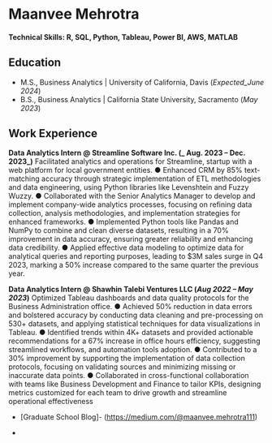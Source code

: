 # Maanvee Mehrotra 

#### Technical Skills: R, SQL, Python, Tableau, Power BI, AWS, MATLAB

## Education
- M.S., Business Analytics | University of California, Davis (_Expected_June 2024_)
- B.S., Business Analytics | California State University, Sacramento (_May 2023_)

## Work Experience
**Data Analytics Intern @ Streamline Software Inc. (_ Aug. 2023 – Dec. 2023_)**
Facilitated analytics and operations for Streamline, startup with a web platform for local government entities.
● Enhanced CRM by 85% text-matching accuracy through strategic implementation of ETL methodologies and data engineering, using Python libraries like Levenshtein and Fuzzy Wuzzy.
● Collaborated with the Senior Analytics Manager to develop and implement company-wide analytics processes, focusing on refining data collection, analysis methodologies, and implementation strategies for enhanced frameworks.
● Implemented Python tools like Pandas and NumPy to combine and clean diverse datasets, resulting in a 70% improvement in data accuracy, ensuring greater reliability and enhancing data credibility.
● Applied effective data modeling to optimize data for analytical queries and reporting purposes, leading to $3M
sales surge in Q4 2023, marking a 50% increase compared to the same quarter the previous year.

**Data Analytics Intern  @ Shawhin Talebi Ventures LLC (_Aug 2022 – May 2023_)**
Optimized Tableau dashboards and data quality protocols for the Business Administration office.
● Achieved 50% reduction in data errors and bolstered accuracy by conducting data cleaning and pre-processing on 530+ datasets, and applying statistical techniques for data visualizations in Tableau.
● Identified trends within 4K+ datasets and provided actionable recommendations for a 67% increase in office hours efficiency, suggesting streamlined workflows, and automation tools adoption.
● Contributed to a 30% improvement by supporting the implementation of data collection protocols, focusing on validating sources and minimizing missing or inaccurate data points.
● Collaborated in cross-functional collaboration with teams like Business Development and Finance to tailor KPIs, designing metrics customized for each team to drive growth and streamline operational effectiveness


- [Graduate School Blog]- (https://medium.com/@maanvee.mehrotra111)

- 
